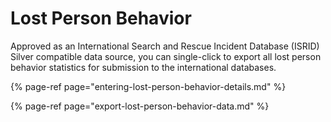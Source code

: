 # Lost Person Behavior

Approved as an International Search and Rescue Incident Database \(ISRID\) Silver compatible data source, you can single-click to export all lost person behavior statistics for submission to the international databases.

{% page-ref page="entering-lost-person-behavior-details.md" %}

{% page-ref page="export-lost-person-behavior-data.md" %}







